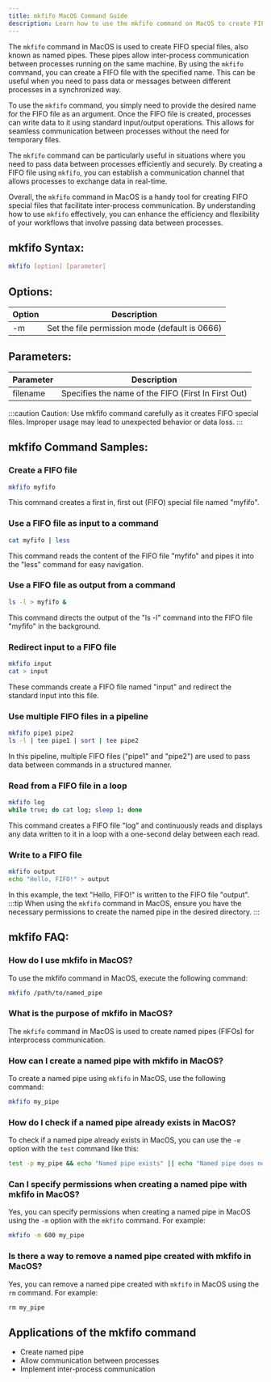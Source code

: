 ```yaml
---
title: mkfifo MacOS Command Guide
description: Learn how to use the mkfifo command on MacOS to create FIFO special files. Understand the syntax, options, and practical use cases.
---
```


The `mkfifo` command in MacOS is used to create FIFO special files, also known as named pipes. These pipes allow inter-process communication between processes running on the same machine. By using the `mkfifo` command, you can create a FIFO file with the specified name. This can be useful when you need to pass data or messages between different processes in a synchronized way.

To use the `mkfifo` command, you simply need to provide the desired name for the FIFO file as an argument. Once the FIFO file is created, processes can write data to it using standard input/output operations. This allows for seamless communication between processes without the need for temporary files.

The `mkfifo` command can be particularly useful in situations where you need to pass data between processes efficiently and securely. By creating a FIFO file using `mkfifo`, you can establish a communication channel that allows processes to exchange data in real-time.

Overall, the `mkfifo` command in MacOS is a handy tool for creating FIFO special files that facilitate inter-process communication. By understanding how to use `mkfifo` effectively, you can enhance the efficiency and flexibility of your workflows that involve passing data between processes.

## mkfifo Syntax:
```bash
mkfifo [option] [parameter]
```

## Options:
| Option | Description                        |
|--------|------------------------------------|
| -m     | Set the file permission mode (default is 0666) |

## Parameters:
| Parameter  | Description                                        |
|------------|----------------------------------------------------|
| filename   | Specifies the name of the FIFO (First In First Out) |

:::caution
Caution: Use mkfifo command carefully as it creates FIFO special files. Improper usage may lead to unexpected behavior or data loss.
:::
## mkfifo Command Samples:
### Create a FIFO file
```bash
mkfifo myfifo
```
This command creates a first in, first out (FIFO) special file named "myfifo".

### Use a FIFO file as input to a command
```bash
cat myfifo | less
```
This command reads the content of the FIFO file "myfifo" and pipes it into the "less" command for easy navigation.

### Use a FIFO file as output from a command
```bash
ls -l > myfifo &
```
This command directs the output of the "ls -l" command into the FIFO file "myfifo" in the background.

### Redirect input to a FIFO file
```bash
mkfifo input
cat > input
```
These commands create a FIFO file named "input" and redirect the standard input into this file.

### Use multiple FIFO files in a pipeline
```bash
mkfifo pipe1 pipe2
ls -l | tee pipe1 | sort | tee pipe2
```
In this pipeline, multiple FIFO files ("pipe1" and "pipe2") are used to pass data between commands in a structured manner.

### Read from a FIFO file in a loop
```bash
mkfifo log
while true; do cat log; sleep 1; done
```
This command creates a FIFO file "log" and continuously reads and displays any data written to it in a loop with a one-second delay between each read.

### Write to a FIFO file
```bash
mkfifo output
echo "Hello, FIFO!" > output
```
In this example, the text "Hello, FIFO!" is written to the FIFO file "output".
:::tip
When using the `mkfifo` command in MacOS, ensure you have the necessary permissions to create the named pipe in the desired directory.
:::

## mkfifo FAQ:
### How do I use mkfifo in MacOS?
To use the mkfifo command in MacOS, execute the following command:
```bash
mkfifo /path/to/named_pipe
```

### What is the purpose of mkfifo in MacOS?
The `mkfifo` command in MacOS is used to create named pipes (FIFOs) for interprocess communication.

### How can I create a named pipe with mkfifo in MacOS?
To create a named pipe using `mkfifo` in MacOS, use the following command:
```bash
mkfifo my_pipe
```

### How do I check if a named pipe already exists in MacOS?
To check if a named pipe already exists in MacOS, you can use the `-e` option with the `test` command like this:
```bash
test -p my_pipe && echo "Named pipe exists" || echo "Named pipe does not exist"
```

### Can I specify permissions when creating a named pipe with mkfifo in MacOS?
Yes, you can specify permissions when creating a named pipe in MacOS using the `-m` option with the `mkfifo` command. For example:
```bash
mkfifo -m 600 my_pipe
```

### Is there a way to remove a named pipe created with mkfifo in MacOS?
Yes, you can remove a named pipe created with `mkfifo` in MacOS using the `rm` command. For example:
```bash
rm my_pipe
```
## Applications of the mkfifo command

- Create named pipe
- Allow communication between processes
- Implement inter-process communication